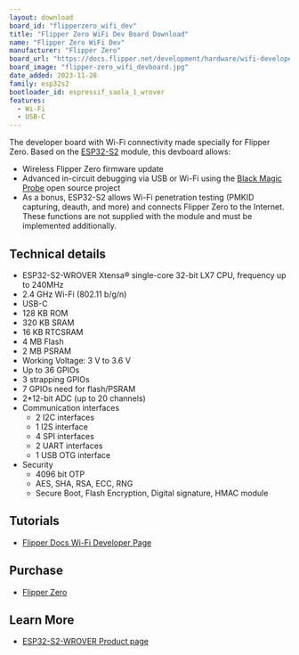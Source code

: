 ```yaml
---
layout: download
board_id: "flipperzero_wifi_dev"
title: "Flipper Zero WiFi Dev Board Download"
name: "Flipper Zero WiFi Dev"
manufacturer: "Flipper Zero"
board_url: "https://docs.flipper.net/development/hardware/wifi-developer-board"
board_image: "flipper-zero_wifi_devboard.jpg"
date_added: 2023-11-28
family: esp32s2
bootloader_id: espressif_saola_1_wrover
features:
  - Wi-Fi
  - USB-C
---
```


The developer board with Wi-Fi connectivity made specially for Flipper Zero. Based on the [ESP32-S2](https://www.espressif.com/en/products/socs/esp32-s2) module, this devboard allows:

* Wireless Flipper Zero firmware update
* Advanced in-circuit debugging via USB or Wi-Fi using the [Black Magic Probe](https://github.com/blackmagic-debug/blackmagic) open source project
* As a bonus, ESP32-S2 allows Wi-Fi penetration testing (PMKID capturing, deauth, and more) and connects Flipper Zero to the Internet. These functions are not supplied with the module and must be implemented additionally.

## Technical details

* ESP32-S2-WROVER Xtensa® single-core 32-bit LX7 CPU, frequency up to 240MHz
* 2.4 GHz Wi-Fi (802.11 b/g/n)
* USB-C
* 128 KB ROM
* 320 KB SRAM
* 16 KB RTCSRAM
* 4 MB Flash
* 2 MB PSRAM
* Working Voltage: 3 V to 3.6 V
* Up to 36 GPIOs
* 3 strapping GPIOs
* 7 GPIOs need for flash/PSRAM
* 2*12-bit ADC (up to 20 channels)
* Communication interfaces
  * 2 I2C interfaces
  * 1 I2S interface
  * 4 SPI interfaces
  * 2 UART interfaces
  * 1 USB OTG interface
* Security
  * 4096 bit OTP
  * AES, SHA, RSA, ECC, RNG
  * Secure Boot, Flash Encryption, Digital signature, HMAC module

## Tutorials

* [Flipper Docs Wi-Fi Developer Page](https://docs.flipper.net/development/hardware/wifi-developer-board)

## Purchase

* [Flipper Zero](https://shop.flipperzero.one/products/wifi-devboard)

## Learn More

* [ESP32-S2-WROVER Product page](https://products.espressif.com/#/product-selector?language=en&names=ESP32-S2-WROVER-N4R2)
